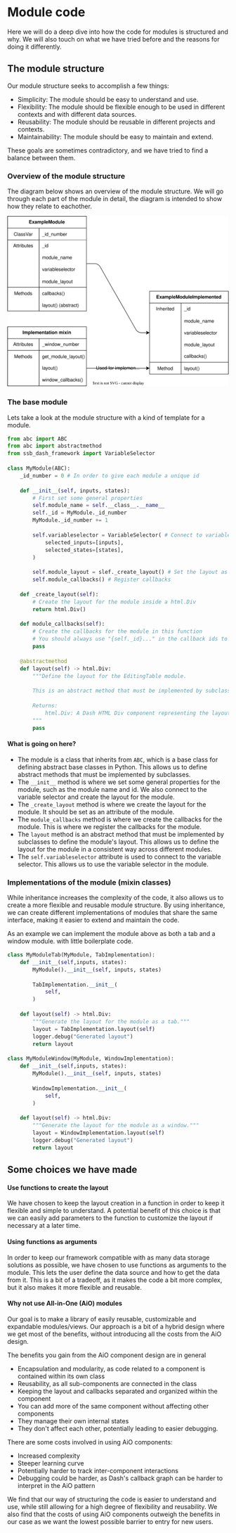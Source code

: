 # Module code

Here we will do a deep dive into how the code for modules is structured and why. We will also touch on what we have tried before and the reasons for doing it differently.

## The module structure

Our module structure seeks to accomplish a few things:
- Simplicity: The module should be easy to understand and use.
- Flexibility: The module should be flexible enough to be used in different contexts and with different data sources.
- Reusability: The module should be reusable in different projects and contexts.
- Maintainability: The module should be easy to maintain and extend.

These goals are sometimes contradictory, and we have tried to find a balance between them.

### Overview of the module structure

The diagram below shows an overview of the module structure. We will go through each part of the module in detail, the diagram is intended to show how they relate to eachother.

![module_structure_diagram](../illustrations/module_structure.drawio.svg)

### The base module

Lets take a look at the module structure with a kind of template for a module.

```python
from abc import ABC
from abc import abstractmethod
from ssb_dash_framework import VariableSelector

class MyModule(ABC):
    _id_number = 0 # In order to give each module a unique id

    def __init__(self, inputs, states):
        # First set some general properties
        self.module_name = self.__class__.__name__
        self._id = MyModule._id_number
        MyModule._id_number += 1

        self.variableselector = VariableSelector( # Connect to variable selector
            selected_inputs=[inputs],
            selected_states=[states],
        )

        self.module_layout = slef._create_layout() # Set the layout as an attribute
        self.module_callbacks() # Register callbacks

    def _create_layout(self):
        # Create the layout for the module inside a html.Div
        return html.Div()

    def module_callbacks(self):
        # Create the callbacks for the module in this function
        # You should always use "{self._id}..." in the callback ids to make sure the ids are unique
        pass

    @abstractmethod
    def layout(self) -> html.Div:
        """Define the layout for the EditingTable module.

        This is an abstract method that must be implemented by subclasses to define the module's layout.

        Returns:
            html.Div: A Dash HTML Div component representing the layout of the module.
        """
        pass
```

#### What is going on here?

- The module is a class that inherits from `ABC`, which is a base class for defining abstract base classes in Python. This allows us to define abstract methods that must be implemented by subclasses.
- The `__init__` method is where we set some general properties for the module, such as the module name and id. We also connect to the variable selector and create the layout for the module.
- The `_create_layout` method is where we create the layout for the module. It should be set as an attribute of the module.
- The `module_callbacks` method is where we create the callbacks for the module. This is where we register the callbacks for the module.
- The `layout` method is an abstract method that must be implemented by subclasses to define the module's layout. This allows us to define the layout for the module in a consistent way across different modules.
- The `self.variableselector` attribute is used to connect to the variable selector. This allows us to use the variable selector in the module.

### Implementations of the module (mixin classes)

While inheritance increases the complexity of the code, it also allows us to create a more flexible and reusable module structure. By using inheritance, we can create different implementations of modules that share the same interface, making it easier to extend and maintain the code.

As an example we can implement the module above as both a tab and a window module. with little boilerplate code.

```python
class MyModuleTab(MyModule, TabImplementation):
    def __init__(self,inputs, states):
        MyModule().__init__(self, inputs, states)

        TabImplementation.__init__(
            self,
        )

    def layout(self) -> html.Div:
        """Generate the layout for the module as a tab."""
        layout = TabImplementation.layout(self)
        logger.debug("Generated layout")
        return layout

class MyModuleWindow(MyModule, WindowImplementation):
    def __init__(self,inputs, states):
        MyModule().__init__(self, inputs, states)

        WindowImplementation.__init__(
            self,
        )

    def layout(self) -> html.Div:
        """Generate the layout for the module as a window."""
        layout = WindowImplementation.layout(self)
        logger.debug("Generated layout")
        return layout
```

## Some choices we have made

#### Use functions to create the layout

We have chosen to keep the layout creation in a function in order to keep it flexible and simple to understand. A potential benefit of this choice is that we can easily add parameters to the function to customize the layout if necessary at a later time.

#### Using functions as arguments

In order to keep our framework compatible with as many data storage solutions as possible, we have chosen to use functions as arguments to the module. This lets the user define the data source and how to get the data from it. This is a bit of a tradeoff, as it makes the code a bit more complex, but it also makes it more flexible and reusable.



#### Why not use All-in-One (AiO) modules

Our goal is to make a library of easily reusable, customizable and expandable modules/views. Our approach is a bit of a hybrid design where we get most of the benefits, without introducing all the costs from the AiO design.

The benefits you gain from the AiO component design are in general
- Encapsulation and modularity, as code related to a component is contained within its own class
- Reusability, as all sub-components are connected in the class
- Keeping the layout and callbacks separated and organized within the component
- You can add more of the same component without affecting other components
- They manage their own internal states
- They don't affect each other, potentially leading to easier debugging.

There are some costs involved in using AiO components:
- Increased complexity
- Steeper learning curve
- Potentially harder to track inter-component interactions
- Debugging could be harder, as Dash's callback graph can be harder to interpret in the AiO pattern

We find that our way of structuring the code is easier to understand and use, while still allowing for a high degree of flexibility and reusability. We also find that the costs of using AiO components outweigh the benefits in our case as we want the lowest possible barrier to entry for new users.


